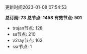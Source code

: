 更新时间2023-01-08 07:54:53

**总订阅: 73**
**总节点: 1458**
**有效节点: 501**
- trojan节点: 128
- ss节点: 210
- v2ray节点: 162
- ssr节点: 1
